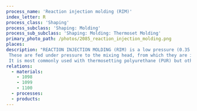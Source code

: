 ```yaml
---
process_name: 'Reaction injection molding (RIM)'
index_letter: R
process_class: 'Shaping'
process_subclass: 'Shaping: Molding'
process_sub_subclass: 'Shaping: Molding: Thermoset Molding'
primary_photo_path: /photos/2085_reaction_injection_molding.png
places: 
description: "REACTION INJECTION MOLDING (RIM) is a low pressure (0.35 - 0.7 MPa) process used for the in-situ polymerization of parts. It uses preheated low-viscosity chemicals (e.g. polyol + isocyanate for PUR).
 These are fed under pressure to the mixing head, from which they are injected into the mold where polymerization occurs. The process is generally used for large parts that can have complex shapes.
 It is most commonly used with thermosetting polyurethane (PUR) but other polymers are also used (e.g. nylon 6, epoxy resins, etc). The process can be adapted to produce fiber-reinforced composites (reinforced RIM - RRIM) and structural foam products (by incorporating a blowing agent). Structural foam parts produced by this technique have a dense skin and a foamed core due to cooling at the mold wall."
relations: 
  - materials: 
    - 1098
    - 1099
    - 1100
  - processes: 
  - products: 
---
```


